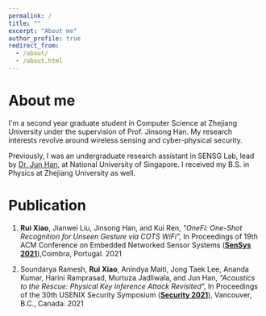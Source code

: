 ```yaml
---
permalink: /
title: ""
excerpt: "About me"
author_profile: true
redirect_from: 
  - /about/
  - /about.html
---
```


# About me

I'm a second year graduate student in Computer Science at Zhejiang University under the supervision of Prof. Jinsong Han. My research interests revolve around wireless sensing and cyber-physical security.

Previously, I was an undergraduate research assistant in SENSG Lab, lead by [Dr. Jun Han](http://www.junhan.org/), at National University of Singapore. I received my B.S. in Physics at Zhejiang University as well. 

# Publication

1. **Rui Xiao**, Jianwei Liu, Jinsong Han, and Kui Ren,
    *"OneFi: One-Shot Recognition for Unseen Gesture via COTS WiFi",*
    In Proceedings of 19th ACM Conference on Embedded Networked Sensor Systems
    (**[SenSys 2021](https://sensys.acm.org/2021/)**),Coimbra, Portugal. 2021
   
2. Soundarya Ramesh, **Rui Xiao**, Anindya Maiti, Jong Taek Lee, Ananda Kumar, Harini Ramprasad, Murtuza Jadliwala, and Jun Han,
    *"Acoustics to the Rescue: Physical Key Inference Attack Revisited",*
    In Proceedings of the 30th USENIX Security Symposium 
    (**[Security 2021](https://www.usenix.org/conference/usenixsecurity21)**), Vancouver, B.C., Canada. 2021
